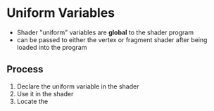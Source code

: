 # Uniform Variables
- Shader "uniform" variables are **global** to the shader program
- can be passed to either the vertex or fragment shader after being loaded into the program
## Process
1. Declare the uniform variable in the shader
2. Use it in the shader
3. Locate the 